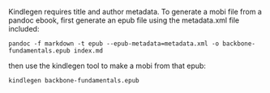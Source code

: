 Kindlegen requires title and author metadata. To generate a mobi file from
a pandoc ebook, first generate an epub file using the metadata.xml file
included:

```
pandoc -f markdown -t epub --epub-metadata=metadata.xml -o backbone-fundamentals.epub index.md
```

then use the kindlegen tool to make a mobi from that epub:

```
kindlegen backbone-fundamentals.epub
```